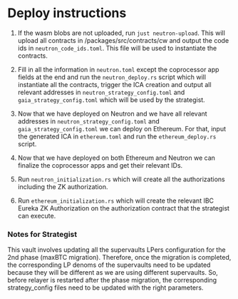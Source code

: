 # Deploy instructions

1. If the wasm blobs are not uploaded, run `just neutron-upload`. This will upload all contracts in /packages/src/contracts/cw and output the code ids in `neutron_code_ids.toml`. This file will be used to instantiate the contracts.

2. Fill in all the information in `neutron.toml` except the coprocessor app fields at the end and run the `neutron_deploy.rs` script which will instantiate all the contracts, trigger the ICA creation and output all relevant addresses in `neutron_strategy_config.toml` and `gaia_strategy_config.toml` which will be used by the strategist.

3. Now that we have deployed on Neutron and we have all relevant addresses in `neutron_strategy_config.toml` and `gaia_strategy_config.toml` we can deploy on Ethereum. For that, input the generated ICA in `ethereum.toml` and run the `ethereum_deploy.rs` script.

4. Now that we have deployed on both Ethereum and Neutron we can finalize the coprocessor apps and get their relevant IDs.

5. Run `neutron_initialization.rs` which will create all the authorizations including the ZK authorization.

6. Run `ethereum_initialization.rs` which will create the relevant IBC Eureka ZK Authorization on the authorization contract that the strategist can execute.

### Notes for Strategist

This vault involves updating all the supervaults LPers configuration for the 2nd phase (maxBTC migration). Therefore, once the migration is completed, the corresponding LP denoms of the supervaults need to be updated because they will be different as we are using different supervaults.
So, before relayer is restarted after the phase migration, the corresponding strategy_config files need to be updated with the right parameters.

